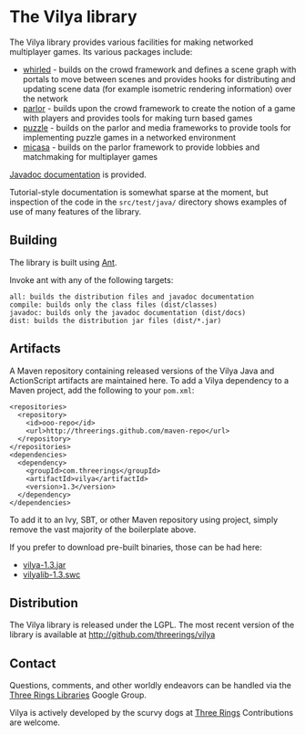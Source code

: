 The Vilya library
=================

The Vilya library provides various facilities for making networked multiplayer
games. Its various packages include:

* [whirled] - builds on the crowd framework and defines a scene graph with
  portals to move between scenes and provides hooks for distributing and
  updating scene data (for example isometric rendering information) over the
  network
* [parlor] - builds upon the crowd framework to create the notion of a game with
  players and provides tools for making turn based games
* [puzzle] - builds on the parlor and media frameworks to provide tools for
  implementing puzzle games in a networked environment
* [micasa] - builds on the parlor framework to provide lobbies and matchmaking
  for multiplayer games

[Javadoc documentation](http://threerings.github.com/vilya/apidocs/) is provided.

Tutorial-style documentation is somewhat sparse at the moment, but inspection
of the code in the `src/test/java/` directory shows examples of use of many
features of the library.

Building
--------

The library is built using [Ant](http://ant.apache.org/).

Invoke ant with any of the following targets:

    all: builds the distribution files and javadoc documentation
    compile: builds only the class files (dist/classes)
    javadoc: builds only the javadoc documentation (dist/docs)
    dist: builds the distribution jar files (dist/*.jar)

Artifacts
---------

A Maven repository containing released versions of the Vilya Java and
ActionScript artifacts are maintained here. To add a Vilya dependency to a
Maven project, add the following to your `pom.xml`:

    <repositories>
      <repository>
        <id>ooo-repo</id>
        <url>http://threerings.github.com/maven-repo</url>
      </repository>
    </repositories>
    <dependencies>
      <dependency>
        <groupId>com.threerings</groupId>
        <artifactId>vilya</artifactId>
        <version>1.3</version>
      </dependency>
    </dependencies>

To add it to an Ivy, SBT, or other Maven repository using project, simply
remove the vast majority of the boilerplate above.

If you prefer to download pre-built binaries, those can be had here:

* [vilya-1.3.jar](http://threerings.github.com/maven-repo/com/threerings/vilya/1.3/vilya-1.3.jar)
* [vilyalib-1.3.swc](http://threerings.github.com/maven-repo/com/threerings/vilyalib/1.3/vilyalib-1.3.swc)

Distribution
------------

The Vilya library is released under the LGPL. The most recent version of the
library is available at http://github.com/threerings/vilya

Contact
-------

Questions, comments, and other worldly endeavors can be handled via the [Three
Rings Libraries](http://groups.google.com/group/ooo-libs) Google Group.

Vilya is actively developed by the scurvy dogs at
[Three Rings](http://www.threerings.net) Contributions are welcome.

[whirled]: http://threerings.github.com/vilya/apidocs/com/threerings/whirled/package-summary.html
[parlor]: http://threerings.github.com/vilya/apidocs/com/threerings/parlor/package-summary.html
[puzzle]: http://threerings.github.com/vilya/apidocs/com/threerings/puzzle/package-summary.html
[micasa]: http://threerings.github.com/vilya/apidocs/com/threerings/micasa/package-summary.html
